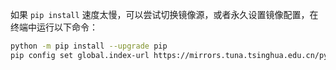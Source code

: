 如果 `pip install` 速度太慢，可以尝试切换镜像源，或者永久设置镜像配置，在终端中运行以下命令：

```bash
python -m pip install --upgrade pip
pip config set global.index-url https://mirrors.tuna.tsinghua.edu.cn/pypi/web/simple
